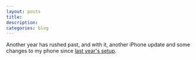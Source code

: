 ```yaml
---
layout: posts
title: 
description: 
categories: blog
---
```


Another year has rushed past, and with it, another iPhone update and some changes to my phone since [last year's setup](https://www.brookshelley.com/blog/2018/12/14/2018-iphone-homescreen-update.html). 